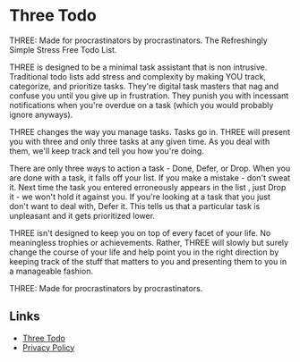 # Three Todo

THREE:  Made for procrastinators by procrastinators. The Refreshingly Simple Stress Free Todo List. 

THREE is designed to be a minimal task assistant that is non intrusive.  Traditional todo lists add stress and complexity by making YOU track, categorize, and prioritize tasks.  They're digital task masters that nag and confuse you until you give up in frustration.  They punish you with incessant notifications when you're overdue on a task (which you would probably ignore anyways).

THREE changes the way you manage tasks.  Tasks go in.  THREE will present you with three and only three tasks at any given time.  As you deal with them, we'll keep track and tell you how you're doing.  

There are only three ways to action a task - Done, Defer, or Drop.  When you are done with a task, it falls off your list.  If you make a mistake - don't sweat it.  Next time the task you entered erroneously appears in the list , just Drop it - we won't hold it against you.   If you're looking at a task that you just don't want to deal with, Defer it.  This tells us that a particular task is unpleasant and it gets prioritized lower.  

THREE isn't designed to keep you on top of every facet of your life.  No meaningless trophies or achievements.  Rather, THREE will slowly but surely change the course of your life and help point you in the right direction by keeping track of the stuff that matters to you and presenting them to you in a manageable fashion.  

THREE:  Made for procrastinators by procrastinators.

## Links
- [Three Todo](https://ecmscs.github.io/threeTodo/)
- [Privacy Policy](https://ecmscs.github.io/threeTodo/privacypolicy/)

